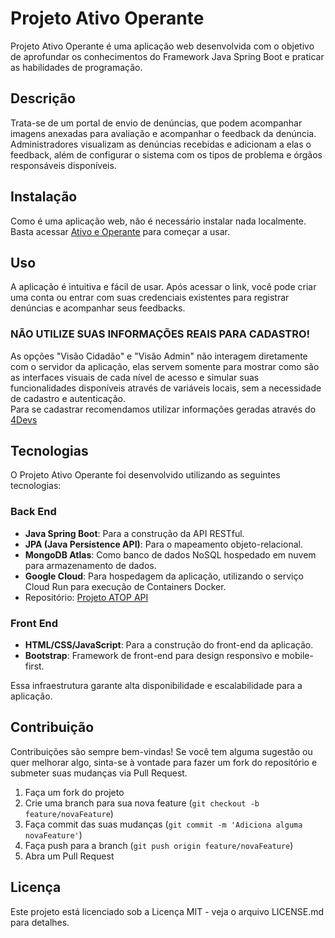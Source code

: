 # Projeto Ativo Operante

Projeto Ativo Operante é uma aplicação web desenvolvida com o objetivo de aprofundar os conhecimentos do Framework Java Spring Boot e praticar as habilidades de programação. 

## Descrição

Trata-se de um portal de envio de denúncias, que podem acompanhar imagens anexadas para avaliação e acompanhar o feedback da denúncia. Administradores visualizam as denúncias recebidas e adicionam a elas o feedback, além de configurar o sistema com os tipos de problema e órgãos responsáveis disponíveis.

## Instalação

Como é uma aplicação web, não é necessário instalar nada localmente. Basta acessar [Ativo e Operante](https://meiado.github.io/projetoatop-web/index.html) para começar a usar.


## Uso

A aplicação é intuitiva e fácil de usar. Após acessar o link, você pode criar uma conta ou entrar com suas credenciais existentes para registrar denúncias e acompanhar seus feedbacks. <br>
### NÃO UTILIZE SUAS INFORMAÇÕES REAIS PARA CADASTRO!<br>
As opções "Visão Cidadão" e "Visão Admin" não interagem diretamente com o servidor da aplicação, elas servem somente para mostrar como são as interfaces visuais de cada nível de acesso e simular suas funcionalidades disponíveis através de variáveis locais, sem a necessidade de cadastro e autenticação. <br>
Para se cadastrar recomendamos utilizar informações geradas através do [4Devs](https://www.4devs.com.br/gerador_de_pessoas)

## Tecnologias

O Projeto Ativo Operante foi desenvolvido utilizando as seguintes tecnologias:

### Back End
- **Java Spring Boot**: Para a construção da API RESTful.
- **JPA (Java Persistence API)**: Para o mapeamento objeto-relacional.
- **MongoDB Atlas**: Como banco de dados NoSQL hospedado em nuvem para armazenamento de dados.
- **Google Cloud**: Para hospedagem da aplicação, utilizando o serviço Cloud Run para execução de Containers Docker.
- Repositório: [Projeto ATOP API](https://github.com/HumbertoStuani/projetoatop-api)

### Front End
- **HTML/CSS/JavaScript**: Para a construção do front-end da aplicação.
- **Bootstrap**: Framework de front-end para design responsivo e mobile-first.

Essa infraestrutura garante alta disponibilidade e escalabilidade para a aplicação.


## Contribuição

Contribuições são sempre bem-vindas! Se você tem alguma sugestão ou quer melhorar algo, sinta-se à vontade para fazer um fork do repositório e submeter suas mudanças via Pull Request.

1. Faça um fork do projeto
2. Crie uma branch para sua nova feature (`git checkout -b feature/novaFeature`)
3. Faça commit das suas mudanças (`git commit -m 'Adiciona alguma novaFeature'`)
4. Faça push para a branch (`git push origin feature/novaFeature`)
5. Abra um Pull Request

## Licença

Este projeto está licenciado sob a Licença MIT - veja o arquivo LICENSE.md para detalhes.
